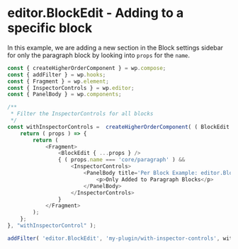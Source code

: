 # editor.BlockEdit - Adding to a specific block

In this example, we are adding a new section in the Block settings sidebar for only the paragraph block by looking into `props` for the `name`.

```js
const { createHigherOrderComponent } = wp.compose;
const { addFilter } = wp.hooks;
const { Fragment } = wp.element;
const { InspectorControls } = wp.editor;
const { PanelBody } = wp.components;

/**
 * Filter the InspectorControls for all blocks
 */
const withInspectorControls =  createHigherOrderComponent( ( BlockEdit ) => {
	return ( props ) => {
		return (
			<Fragment>
                <BlockEdit { ...props } />
                { ( props.name === 'core/paragraph' ) &&
                    <InspectorControls>
                        <PanelBody title='Per Block Example: editor.BlockEdit'>
                            <p>Only Added to Paragraph Blocks</p>
                        </PanelBody>
                    </InspectorControls>
                }
            </Fragment>
		);
	};
}, "withInspectorControl" );

addFilter( 'editor.BlockEdit', 'my-plugin/with-inspector-controls', withInspectorControls );
```
